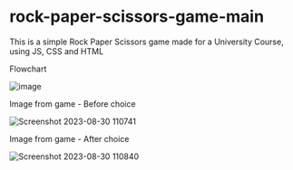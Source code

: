 # rock-paper-scissors-game-main

This is a simple Rock Paper Scissors game made for a University Course, using JS, CSS and HTML

Flowchart

![image](https://github.com/Jetch123/rock-paper-scissors-game-main/assets/67650698/8b7d0fc6-df61-47a1-9623-89b65c2cd824)

Image from game - Before choice

![Screenshot 2023-08-30 110741](https://github.com/Jetch123/rock-paper-scissors-game-main/assets/67650698/7c116376-4f0e-4e52-8104-e0cc585bd7ba)



Image from game - After choice

![Screenshot 2023-08-30 110840](https://github.com/Jetch123/rock-paper-scissors-game-main/assets/67650698/a91cd116-f024-4a07-b4cc-a9a7d7f4762d)
